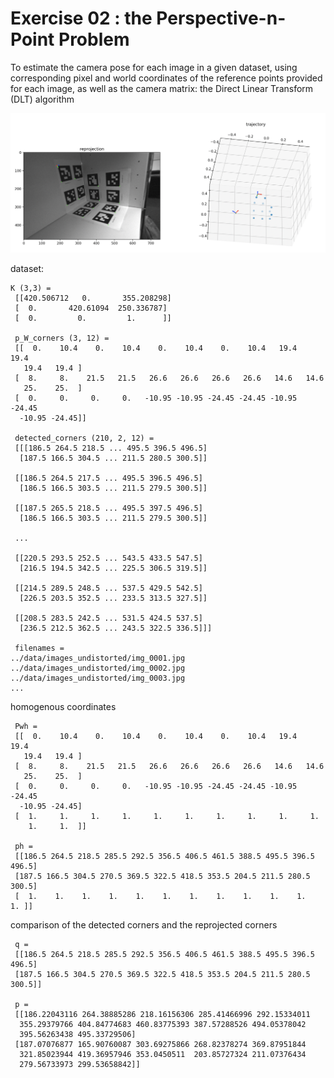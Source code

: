 # Exercise 02 : the Perspective-n-Point Problem

To estimate the camera pose for each image in a given dataset, using corresponding pixel and world coordinates of the reference points provided for each image, as well as the camera matrix: the Direct Linear Transform (DLT) algorithm

<img src="https://github.com/teruyuki-yamasaki/VAMR/blob/main/exercise02/results/pnp.png"/>


dataset:
```
K (3,3) = 
 [[420.506712   0.       355.208298]
 [  0.       420.61094  250.336787]
 [  0.         0.         1.      ]]

 p_W_corners (3, 12) =  
 [[  0.    10.4    0.    10.4    0.    10.4    0.    10.4   19.4   19.4
   19.4   19.4 ]
 [  8.     8.    21.5   21.5   26.6   26.6   26.6   26.6   14.6   14.6
   25.    25.  ]
 [  0.     0.     0.     0.   -10.95 -10.95 -24.45 -24.45 -10.95 -24.45
  -10.95 -24.45]]

 detected_corners (210, 2, 12) =  
 [[[186.5 264.5 218.5 ... 495.5 396.5 496.5]
  [187.5 166.5 304.5 ... 211.5 280.5 300.5]]

 [[186.5 264.5 217.5 ... 495.5 396.5 496.5]
  [186.5 166.5 303.5 ... 211.5 279.5 300.5]]

 [[187.5 265.5 218.5 ... 495.5 397.5 496.5]
  [186.5 166.5 303.5 ... 211.5 279.5 300.5]]

 ...

 [[220.5 293.5 252.5 ... 543.5 433.5 547.5]
  [216.5 194.5 342.5 ... 225.5 306.5 319.5]]

 [[214.5 289.5 248.5 ... 537.5 429.5 542.5]
  [226.5 203.5 352.5 ... 233.5 313.5 327.5]]

 [[208.5 283.5 242.5 ... 531.5 424.5 537.5]
  [236.5 212.5 362.5 ... 243.5 322.5 336.5]]]

 filenames = 
../data/images_undistorted/img_0001.jpg
../data/images_undistorted/img_0002.jpg
../data/images_undistorted/img_0003.jpg
...
```

homogenous coordinates
```
 Pwh = 
 [[  0.    10.4    0.    10.4    0.    10.4    0.    10.4   19.4   19.4
   19.4   19.4 ]
 [  8.     8.    21.5   21.5   26.6   26.6   26.6   26.6   14.6   14.6
   25.    25.  ]
 [  0.     0.     0.     0.   -10.95 -10.95 -24.45 -24.45 -10.95 -24.45
  -10.95 -24.45]
 [  1.     1.     1.     1.     1.     1.     1.     1.     1.     1.
    1.     1.  ]]

 ph = 
 [[186.5 264.5 218.5 285.5 292.5 356.5 406.5 461.5 388.5 495.5 396.5 496.5]
 [187.5 166.5 304.5 270.5 369.5 322.5 418.5 353.5 204.5 211.5 280.5 300.5]
 [  1.    1.    1.    1.    1.    1.    1.    1.    1.    1.    1.    1. ]]
```

comparison of the detected corners and the reprojected corners 
```
 q = 
 [[186.5 264.5 218.5 285.5 292.5 356.5 406.5 461.5 388.5 495.5 396.5 496.5]
 [187.5 166.5 304.5 270.5 369.5 322.5 418.5 353.5 204.5 211.5 280.5 300.5]]

 p = 
 [[186.22043116 264.38885286 218.16156306 285.41466996 292.15334011
  355.29379766 404.84774683 460.83775393 387.57288526 494.05378042
  395.56263438 495.33729506]
 [187.07076877 165.90760087 303.69275866 268.82378274 369.87951844
  321.85023944 419.36957946 353.0450511  203.85727324 211.07376434
  279.56733973 299.53658842]]

```
